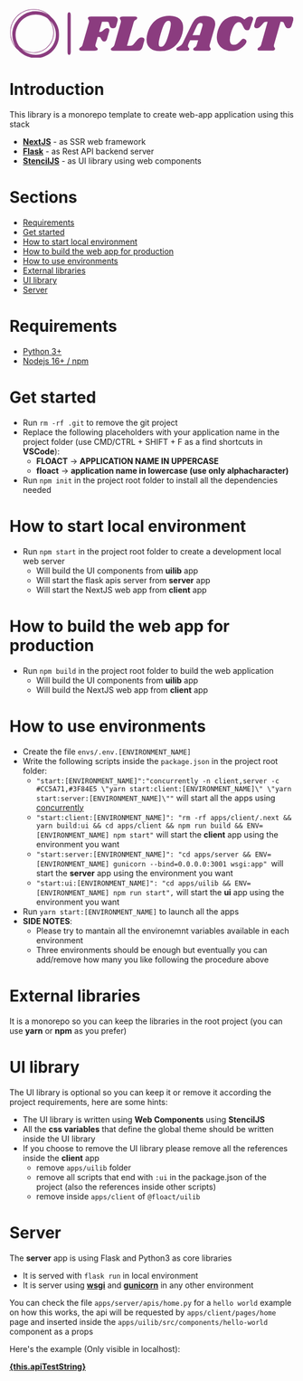 <svg xmlns="http://www.w3.org/2000/svg" version="1.1" xmlns:xlink="http://www.w3.org/1999/xlink" xmlns:svgjs="http://svgjs.dev/svgjs" width="1000" height="171" viewBox="0 0 1000 171"><g transform="matrix(1,0,0,1,-0.6060416007943559,0.575130741465415)"><svg viewBox="0 0 396 68" data-background-color="#ffffff" preserveAspectRatio="xMidYMid meet" height="171" width="1000" xmlns="http://www.w3.org/2000/svg" xmlns:xlink="http://www.w3.org/1999/xlink"><defs></defs><g id="tight-bounds" transform="matrix(1,0,0,1,0.2399924739145547,-0.2287069615184123)"><svg viewBox="0 0 395.5199999999999 68.45741392303685" height="68.45741392303685" width="395.5199999999999"><g><svg viewBox="0 0 522.8348952406632 90.49333747192985" height="68.45741392303685" width="395.5199999999999"><g><rect width="5.905052505313247" height="78.57598043872346" x="105.95159010363992" y="5.958678516603193" fill="#8b3c7f" opacity="1" stroke-width="0" stroke="transparent" fill-opacity="1" class="rect-o-0" data-fill-palette-color="primary" rx="1%" id="o-0" data-palette-color="#8b3c7f"></rect></g><g transform="matrix(1,0,0,1,127.31489524066323,12.506676886496813)"><svg viewBox="0 0 395.52 65.47998369893622" height="65.47998369893622" width="395.52"><g><svg viewBox="0 0 395.52 65.47998369893622" height="65.47998369893622" width="395.52"><g><svg viewBox="0 0 395.52 65.47998369893622" height="65.47998369893622" width="395.52"><g transform="matrix(1,0,0,1,0,0)"><svg width="395.52" viewBox="-1.2470588684082031 -34.04999923706055 209.28704833984375 34.64999771118164" height="65.47998369893622" data-palette-color="#8b3c7f"><path d="M32.6-33.3Q34.45-33.3 35.48-32.5 36.5-31.7 36.5-30.3L36.5-30.3Q36.5-29.6 36.3-28.95L36.3-28.95 35-24.3Q34.65-23 33.85-22.45 33.05-21.9 31.75-21.9L31.75-21.9Q30.5-21.9 29.75-22.43 29-22.95 28.65-24.15L28.65-24.15 27.85-27Q27.65-27.75 27.35-28 27.05-28.25 26.1-28.25L26.1-28.25 21.1-28.25 18.3-18.35 19.25-18.35Q19.95-18.35 20.48-18.55 21-18.75 21.6-19.3L21.6-19.3 23.15-20.6Q24-21.35 24.68-21.68 25.35-22 26.1-22L26.1-22Q27.05-22 27.68-21.45 28.3-20.9 28.3-19.9L28.3-19.9Q28.3-19.5 28.15-18.95L28.15-18.95 25.95-11.35Q25.2-8.9 23.25-8.9L23.25-8.9Q21.65-8.9 20.75-10.55L20.75-10.55 19.85-12.25Q19.5-12.95 19.2-13.15 18.9-13.35 18.3-13.35L18.3-13.35 16.85-13.35 14.75-5.9Q14.65-5.6 14.65-5.1L14.65-5.1Q14.65-4.4 14.98-3.95 15.3-3.5 15.95-3L15.95-3Q16.5-2.55 16.7-2.27 16.9-2 16.9-1.6L16.9-1.6Q16.9-0.7 16.1-0.35 15.3 0 13.75 0L13.75 0 1.2 0Q-0.1 0-0.75-0.48-1.4-0.95-1.2-1.8L-1.2-1.8Q-1.1-2.25-0.83-2.53-0.55-2.8 0-3.15L0-3.15Q0.85-3.65 1.35-4.2 1.85-4.75 2.15-5.9L2.15-5.9 8.3-27.45Q8.5-28.1 8.5-28.65L8.5-28.65Q8.5-29.25 8.33-29.65 8.15-30.05 7.8-30.5L7.8-30.5Q7.35-31.15 7.35-31.55L7.35-31.55Q7.35-31.7 7.45-32.1L7.45-32.1Q7.65-32.75 8.35-33.02 9.05-33.3 10.4-33.3L10.4-33.3 32.6-33.3ZM59.7-12.9Q61.1-12.9 61.82-12.33 62.55-11.75 62.55-10.7L62.55-10.7Q62.55-10.25 62.4-9.7L62.4-9.7 60.75-3.85Q60.1-1.7 58.92-0.85 57.75 0 55.45 0L55.45 0 31.95 0Q30.9 0 30.32-0.35 29.75-0.7 29.75-1.3L29.75-1.3Q29.75-1.6 29.9-1.95L29.9-1.95Q30.05-2.35 30.4-2.63 30.75-2.9 31.15-3.15L31.15-3.15Q31.95-3.65 32.45-4.17 32.95-4.7 33.3-5.9L33.3-5.9 39.4-27.45Q39.6-28.1 39.6-28.7L39.6-28.7Q39.6-29.25 39.42-29.63 39.25-30 38.95-30.5L38.95-30.5Q38.5-31.15 38.5-31.55L38.5-31.55Q38.5-31.7 38.6-32.1L38.6-32.1Q38.8-32.75 39.47-33.02 40.15-33.3 41.55-33.3L41.55-33.3 53.3-33.3Q54.35-33.3 54.92-32.98 55.5-32.65 55.5-32.05L55.5-32.05Q55.5-31.8 55.35-31.4L55.35-31.4Q55.2-31.05 54.92-30.78 54.65-30.5 54.42-30.38 54.2-30.25 54.1-30.15L54.1-30.15Q53.3-29.7 52.8-29.15 52.3-28.6 51.95-27.45L51.95-27.45 45.5-4.8 48.6-4.8Q49.75-4.8 50.57-5.2 51.4-5.6 52.3-6.7L52.3-6.7 55.75-10.8Q56.7-11.9 57.57-12.4 58.45-12.9 59.7-12.9L59.7-12.9ZM86.95-34.05Q93.25-34.05 96.8-31.08 100.34-28.1 100.34-22.5L100.34-22.5Q100.34-19.85 99.55-16.8L99.55-16.8Q98.05-11.2 94.9-7.3 91.75-3.4 87.4-1.4 83.05 0.6 77.95 0.6L77.95 0.6Q71.7 0.6 68.15-2.38 64.59-5.35 64.59-10.95L64.59-10.95Q64.59-13.5 65.45-16.8L65.45-16.8Q66.9-22.35 70.02-26.23 73.15-30.1 77.47-32.08 81.8-34.05 86.95-34.05L86.95-34.05ZM86.05-29.15Q84.55-29.15 83.34-27.95 82.15-26.75 80.97-24.03 79.8-21.3 78.45-16.45L78.45-16.45Q76.45-9.45 76.45-6.8L76.45-6.8Q76.45-5.25 77-4.55 77.55-3.85 78.75-3.85L78.75-3.85Q80.25-3.85 81.45-5.08 82.65-6.3 83.8-9 84.95-11.7 86.34-16.45L86.34-16.45Q88.3-23.35 88.3-26.15L88.3-26.15Q88.3-27.75 87.75-28.45 87.2-29.15 86.05-29.15L86.05-29.15ZM131.19-22.9L126.29-5.9Q126.09-5.25 126.09-4.6L126.09-4.6Q126.09-4.05 126.24-3.68 126.39-3.3 126.57-3.08 126.74-2.85 126.79-2.75L126.79-2.75Q127.29-2.25 127.29-1.75L127.29-1.75Q127.29-1.65 127.19-1.25L127.19-1.25Q126.99-0.55 126.32-0.28 125.64 0 124.24 0L124.24 0 112.39 0Q111.34 0 110.77-0.35 110.19-0.7 110.19-1.3L110.19-1.3Q110.19-1.6 110.34-1.95L110.34-1.95Q110.49-2.35 110.77-2.58 111.04-2.8 111.54-3.1L111.54-3.1Q112.34-3.55 112.84-4.1 113.34-4.65 113.69-5.9L113.69-5.9 114.99-10.2 107.19-10.2 105.84-7.35Q104.99-5.5 104.99-4.45L104.99-4.45Q104.99-3.85 105.19-3.48 105.39-3.1 105.79-2.7L105.79-2.7Q106.14-2.3 106.27-2.02 106.39-1.75 106.29-1.3L106.29-1.3Q106.09-0.55 105.47-0.28 104.84 0 103.49 0L103.49 0 96.04 0Q94.89 0 94.29-0.43 93.69-0.85 93.69-1.55L93.69-1.55Q93.69-2.35 94.27-2.83 94.84-3.3 95.99-3.85L95.99-3.85Q97.49-4.6 98.39-5.33 99.29-6.05 99.94-7.35L99.94-7.35 108.84-25.8Q110.89-30.1 113.67-32.02 116.44-33.95 120.99-33.95L120.99-33.95Q126.09-33.95 128.89-31.88 131.69-29.8 131.69-26.1L131.69-26.1Q131.69-24.55 131.19-22.9L131.19-22.9ZM109.49-15.2L116.49-15.2 119.14-24Q119.34-24.6 119.34-25.25L119.34-25.25Q119.34-26.2 118.82-26.68 118.29-27.15 117.34-27.15L117.34-27.15Q116.14-27.15 115.29-26.45 114.44-25.75 113.59-23.95L113.59-23.95 109.49-15.2ZM148.04 0.3Q143.84 0.3 140.49-1.25 137.14-2.8 135.17-5.83 133.19-8.85 133.19-13.15L133.19-13.15Q133.19-16.15 134.24-19.65L134.24-19.65Q136.54-27.15 141.19-30.48 145.84-33.8 151.14-33.8L151.14-33.8Q153.99-33.8 156.19-32.95 158.39-32.1 160.24-30.5L160.24-30.5 161.59-31.55Q162.94-32.6 163.87-33 164.79-33.4 165.94-33.4L165.94-33.4Q167.19-33.4 167.94-32.85 168.69-32.3 168.69-31.25L168.69-31.25Q168.69-30.7 168.49-30.15L168.49-30.15 165.69-22.35Q165.24-21 164.62-20.45 163.99-19.9 162.74-19.9L162.74-19.9Q161.44-19.9 160.62-20.83 159.79-21.75 158.74-24L158.74-24Q157.54-26.35 156.79-27.1 156.04-27.85 154.59-27.85L154.59-27.85Q152.54-27.85 150.64-25.33 148.74-22.8 147.19-17.75L147.19-17.75Q145.89-13.5 145.89-10.65L145.89-10.65Q145.89-8.15 146.84-6.93 147.79-5.7 149.39-5.7L149.39-5.7Q151.74-5.7 153.27-6.75 154.79-7.8 156.39-9.6L156.39-9.6Q157.39-10.7 158.02-11.23 158.64-11.75 159.34-11.75L159.34-11.75Q160.24-11.75 161.24-10.85 162.24-9.95 162.19-9.05L162.19-9.05Q162.24-7.95 160.42-5.65 158.59-3.35 155.37-1.53 152.14 0.3 148.04 0.3L148.04 0.3ZM205.29-33.3Q208.04-33.3 208.04-31.05L208.04-31.05Q208.04-30.35 207.74-29.3L207.74-29.3 206.54-25.25Q205.99-23.4 205.19-22.65 204.39-21.9 202.89-21.9L202.89-21.9Q201.64-21.9 200.96-22.55 200.29-23.2 199.69-24.6L199.69-24.6 198.84-26.65Q198.44-27.6 197.99-27.95 197.54-28.3 196.59-28.3L196.59-28.3 195.44-28.3 189.09-5.95Q188.94-5.3 188.94-4.8L188.94-4.8Q188.94-4.2 189.11-3.8 189.29-3.4 189.64-2.95L189.64-2.95Q190.09-2.25 190.09-1.8L190.09-1.8Q190.09-1.7 189.99-1.3L189.99-1.3Q189.74-0.65 189.01-0.35 188.29-0.05 186.94-0.05L186.94-0.05 175.19-0.05Q174.14-0.05 173.56-0.4 172.99-0.75 172.99-1.4L172.99-1.4Q172.99-1.7 173.14-2L173.14-2Q173.34-2.45 173.61-2.68 173.89-2.9 174.44-3.25L174.44-3.25Q175.19-3.7 175.69-4.25 176.19-4.8 176.54-5.95L176.54-5.95 182.84-28.3 181.69-28.3Q180.59-28.3 179.89-27.95 179.19-27.6 178.39-26.65L178.39-26.65 176.74-24.6Q175.59-23.25 174.51-22.58 173.44-21.9 172.19-21.9L172.19-21.9Q171.04-21.9 170.39-22.5 169.74-23.1 169.74-24.15L169.74-24.15Q169.74-24.65 169.89-25.25L169.89-25.25 171.19-29.8Q171.59-31.2 172.09-31.93 172.59-32.65 173.51-32.98 174.44-33.3 176.14-33.3L176.14-33.3 205.29-33.3Z" opacity="1" transform="matrix(1,0,0,1,0,0)" fill="#8b3c7f" class="undefined-text-0" data-fill-palette-color="primary" id="text-0"></path></svg></g></svg></g></svg></g></svg></g><g><svg viewBox="0 0 90.49333747192985 90.49333747192985" height="90.49333747192985" width="90.49333747192985"><g><svg xmlns="http://www.w3.org/2000/svg" xmlns:xlink="http://www.w3.org/1999/xlink" version="1.1" x="0" y="0" viewBox="5 5 90 90" enable-background="new 0 0 100 100" xml:space="preserve" height="90.49333747192985" width="90.49333747192985" class="icon-icon-0" data-fill-palette-color="accent" id="icon-0"><path fill="#8b3c7f" d="M95 52c0-12.871-5.692-24.431-14.682-32.318C72.431 10.692 60.871 5 48 5 24.29 5 5 24.29 5 48c0 12.868 5.69 24.426 14.677 32.313C27.564 89.306 39.126 95 52 95c0.084 0 0.166-0.006 0.25-0.006S52.416 95 52.5 95C75.972 95 95 75.972 95 52.5c0-0.084-0.006-0.166-0.006-0.25S95 52.084 95 52zM21.828 73.371c-4.245-5.978-6.77-13.259-6.822-21.121 0.135-20.511 16.732-37.109 37.244-37.244 7.862 0.052 15.144 2.577 21.121 6.822C80.224 28.473 84.5 37.758 84.5 48c0 20.126-16.374 36.5-36.5 36.5C37.758 84.5 28.473 80.224 21.828 73.371zM6 48C6 24.841 24.841 6 48 6c9.858 0 18.926 3.422 26.1 9.13C67.637 11.242 60.076 9 52 9 28.29 9 9 28.29 9 52c0 8.074 2.241 15.633 6.127 22.095C9.421 66.923 6 57.856 6 48zM52 89c-10.08 0-19.227-4.055-25.905-10.615C32.269 82.854 39.838 85.5 48 85.5c20.678 0 37.5-16.822 37.5-37.5 0-8.162-2.646-15.731-7.115-21.905C84.945 32.773 89 41.92 89 52 89 72.402 72.402 89 52 89z" data-fill-palette-color="accent"></path></svg></g></svg></g></svg></g></svg><rect width="395.5199999999999" height="68.45741392303685" fill="none" stroke="none" visibility="hidden"></rect></g></svg></g></svg>

# Introduction

This library is a monorepo template to create web-app application using this stack

- **[NextJS](https://nextjs.org/)** - as SSR web framework
- **[Flask](https://flask.palletsprojects.com/en/2.2.x/)** - as Rest API backend server
- **[StencilJS](https://stenciljs.com/)** - as UI library using web components

# Sections

- [Requirements](#requirements)
- [Get started](#get-started)
- [How to start local environment](#how-to-start-local-environment)
- [How to build the web app for production](#how-to-build-the-web-app-for-production)
- [How to use environments](#how-to-use-environments)
- [External libraries](#external-libraries)
- [UI library](#ui-library)
- [Server](#server)


<div id="requirements"></div>

# Requirements


- [Python 3+](https://www.python.org/downloads/)
- [Nodejs 16+ / npm](https://nodejs.org/en/)


<div id="get-started"></div>

# Get started

- Run `rm -rf .git` to remove the git project
- Replace the following placeholders with your application name in the project folder (use CMD/CTRL + SHIFT + F as a find shortcuts in **VSCode**):
  - **FLOACT** -> **APPLICATION NAME IN UPPERCASE**
  - **floact** -> **application name in lowercase (use only alphacharacter)**
- Run `npm init` in the project root folder to install all the dependencies needed

<div id="how-to-start-local-environemt"></div>

# How to start local environment

- Run `npm start` in the project root folder to create a development local web server
  - Will build the UI components from **uilib** app
  - Will start the flask apis server from **server** app
  - Will start the NextJS web app from **client** app

<div id="how-to-build-the-web-app-for-production"></div>

# How to build the web app for production

- Run `npm build` in the project root folder to build the web application
  - Will build the UI components from **uilib** app
  - Will build the NextJS web app from **client** app

<div id="how-to-use-environments"></div>

# How to use environments

- Create the file `envs/.env.[ENVIRONMENT_NAME]`
- Write the following scripts inside the `package.json` in the project root folder:
  - `"start:[ENVIRONMENT_NAME]":"concurrently -n client,server -c #CC5A71,#3F84E5 \"yarn start:client:[ENVIRONMENT_NAME]\" \"yarn start:server:[ENVIRONMENT_NAME]\""` will start all the apps using [concurrently](https://www.npmjs.com/package/concurrently)
  - `"start:client:[ENVIRONMENT_NAME]": "rm -rf apps/client/.next && yarn build:ui && cd apps/client && npm run build && ENV=[ENVIRONMENT_NAME] npm start"` will start the **client** app using the environment you want
  - `"start:server:[ENVIRONMENT_NAME]": "cd apps/server && ENV=[ENVIRONMENT_NAME] gunicorn --bind=0.0.0.0:3001 wsgi:app" `will start the **server** app using the environment you want
  - `"start:ui:[ENVIRONMENT_NAME]": "cd apps/uilib && ENV=[ENVIRONMENT_NAME] npm run start",` will start the **ui** app using the environment you want
- Run `yarn start:[ENVIRONMENT_NAME]` to launch all the apps
- **SIDE NOTES**:
  - Please try to mantain all the environemnt variables available in each environment
  - Three environments should be enough but eventually you can add/remove how many you like following the procedure above

<div id="external-libraries"></div>

# External libraries

It is a monorepo so you can keep the libraries in the root project (you can use **yarn** or **npm** as you prefer)

<div id="ui-library"></div>

# UI library

The UI library is optional so you can keep it or remove it according the project requirements, here are some hints:

- The UI library is written using **Web Components** using **StencilJS**
- All the **css variables** that define the global theme should be written inside the UI library
- If you choose to remove the UI library please remove all the references inside the **client** app
  - remove `apps/uilib` folder
  - remove all scripts that end with `:ui` in the package.json of the project (also the references inside other scripts)
  - remove inside `apps/client` of `@floact/uilib`

<div id="server"></div>

# Server

The **server** app is using Flask and Python3 as core libraries

- It is served with `flask run` in local environment
- It is server using **[wsgi](https://flask.palletsprojects.com/en/2.2.x/deploying/)** and **[gunicorn](https://gunicorn.org/)** in any other environment

You can check the file `apps/server/apis/home.py` for a `hello world` example on how this works, the api will be requested by `apps/client/pages/home` page and inserted inside the `apps/uilib/src/components/hello-world` component as a props

Here's the example (Only visible in localhost):

**[{this.apiTestString}](http://localhost:3001/api/home/)**
